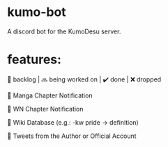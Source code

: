 # kumo-bot

A discord bot for the KumoDesu server.

# features:
:notebook: backlog |
:soon: being worked on |
:heavy_check_mark: done |
:x: dropped 

:notebook: Manga Chapter Notification

:notebook: WN Chapter Notification

:notebook: Wiki Database (e.g.: -kw pride -> definition)

:notebook: Tweets from the Author or Official Account
